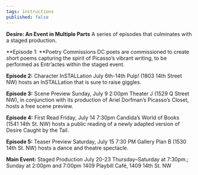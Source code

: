 ```yaml
---
tags: instructions
published: false
---
```


**Desire: An Event in Multiple Parts**
A series of episodes that culminates with a staged production.

**Episode 1: **Poetry Commissions
DC poets are commissioned to create short poems capturing the spirit of Picasso’s vibrant writing, to be performed as Entr’actes within the staged event.

**Episode 2:** Character InSTALLation
July 6th-14th
Pulp! (1803 14th Street NW) hosts an InSTALLation that is sure to raise giggles.

**Episode 3:** Scene Preview
Sunday, July 9 2:00pm
Theater J (1529 Q Street NW), in conjunction with its production of Ariel Dorfman’s Picasso’s Closet, hosts a free scene preview.

**Episode 4:** First Read
Friday, July 14 7:30pm
Candida’s World of Books (1541 14th St. NW) hosts a public reading of a newly adapted version of Desire Caught by the Tail.

**Episode 5:** Teaser Preview
Saturday, July 15 7:30 PM
Gallery Plan B (1530 14th St. NW) hosts a dance and theatre spectacle.

**Main Event:** Staged Production
July 20-23
Thursday–Saturday at 7:30pm.; Sunday at 2:00pm and 7:00pm
1409 Playbill Café, 1409 14th St. NW